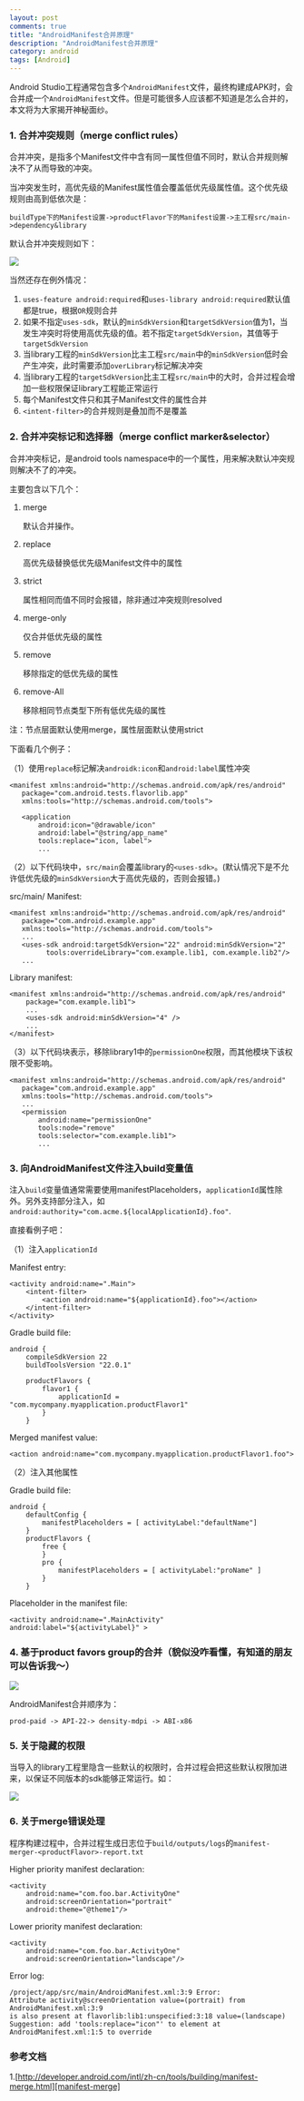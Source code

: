 ```yaml
---
layout: post
comments: true
title: "AndroidManifest合并原理"
description: "AndroidManifest合并原理"
category: android
tags: [Android]
---
```



Android Studio工程通常包含多个`AndroidManifest`文件，最终构建成APK时，会合并成一个`AndroidManifest`文件。但是可能很多人应该都不知道是怎么合并的，本文将为大家揭开神秘面纱。

### 1. 合并冲突规则（merge conflict rules）

合并冲突，是指多个Manifest文件中含有同一属性但值不同时，默认合并规则解决不了从而导致的冲突。

当冲突发生时，高优先级的Manifest属性值会覆盖低优先级属性值。这个优先级规则由高到低依次是：

    buildType下的Manifest设置->productFlavor下的Manifest设置->主工程src/main->dependency&library
    
默认合并冲突规则如下：

![](/image/2016-02-05-manifest-merge/default_merge_conflict_rules.png)

当然还存在例外情况：

1. `uses-feature android:required`和`uses-library android:required`默认值都是true，根据`OR`规则合并
2. 如果不指定`uses-sdk`，默认的`minSdkVersion`和`targetSdkVersion`值为1，当发生冲突时将使用高优先级的值。若不指定`targetSdkVersion`，其值等于`targetSdkVersion`
3. 当library工程的`minSdkVersion`比主工程`src/main`中的`minSdkVersion`低时会产生冲突，此时需要添加`overLibrary`标记解决冲突
4. 当library工程的`targetSdkVersion`比主工程`src/main`中的大时，合并过程会增加一些权限保证library工程能正常运行
5. 每个Manifest文件只和其子Manifest文件的属性合并
6. `<intent-filter>`的合并规则是叠加而不是覆盖

### 2. 合并冲突标记和选择器（merge conflict marker&selector）

合并冲突标记，是android tools namespace中的一个属性，用来解决默认冲突规则解决不了的冲突。

主要包含以下几个：

1. merge
   
   默认合并操作。
   
2. replace

   高优先级替换低优先级Manifest文件中的属性
   
3. strict

   属性相同而值不同时会报错，除非通过冲突规则resolved
   
4. merge-only

    仅合并低优先级的属性
    
5. remove

    移除指定的低优先级的属性
    
6. remove-All

    移除相同节点类型下所有低优先级的属性

注：节点层面默认使用merge，属性层面默认使用strict


下面看几个例子：

（1）使用`replace`标记解决`androidk:icon`和`android:label`属性冲突

    <manifest xmlns:android="http://schemas.android.com/apk/res/android"
       package="com.android.tests.flavorlib.app"
       xmlns:tools="http://schemas.android.com/tools">

       <application
           android:icon="@drawable/icon"
           android:label="@string/app_name"
           tools:replace="icon, label">
           ...
             
（2）以下代码块中，`src/main`会覆盖library的`<uses-sdk>`。(默认情况下是不允许低优先级的`minSdkVersion`大于高优先级的，否则会报错。)

src/main/ Manifest:

    <manifest xmlns:android="http://schemas.android.com/apk/res/android"
       package="com.android.example.app"
       xmlns:tools="http://schemas.android.com/tools">
       ...
       <uses-sdk android:targetSdkVersion="22" android:minSdkVersion="2"
             tools:overrideLibrary="com.example.lib1, com.example.lib2"/>
       ...

Library manifest:

    <manifest xmlns:android="http://schemas.android.com/apk/res/android"
        package="com.example.lib1">
        ...
        <uses-sdk android:minSdkVersion="4" />
        ...
    </manifest>
    
（3）以下代码块表示，移除library1中的`permissionOne`权限，而其他模块下该权限不受影响。

    <manifest xmlns:android="http://schemas.android.com/apk/res/android"
       package="com.android.example.app"
       xmlns:tools="http://schemas.android.com/tools">
       ...
       <permission
           android:name="permissionOne"
           tools:node="remove"
           tools:selector="com.example.lib1">
           ...
           
           
### 3. 向AndroidManifest文件注入build变量值

注入`build`变量值通常需要使用manifestPlaceholders，`applicationId`属性除外。另外支持部分注入，如`android:authority="com.acme.${localApplicationId}.foo"`.

直接看例子吧：

（1）注入`applicationId`

Manifest entry:

    <activity android:name=".Main">
        <intent-filter>
            <action android:name="${applicationId}.foo"></action>
        </intent-filter>
    </activity>

Gradle build file:

    android {
        compileSdkVersion 22
        buildToolsVersion "22.0.1"

        productFlavors {
            flavor1 {
                applicationId = "com.mycompany.myapplication.productFlavor1"
            }
        }

Merged manifest value:

    <action android:name="com.mycompany.myapplication.productFlavor1.foo">
    
（2）注入其他属性

Gradle build file:

    android {
        defaultConfig {
            manifestPlaceholders = [ activityLabel:"defaultName"]
        }
        productFlavors {
            free {
            }
            pro {
                manifestPlaceholders = [ activityLabel:"proName" ]
            }
        }

Placeholder in the manifest file:

    <activity android:name=".MainActivity" android:label="${activityLabel}" >
    
### 4. 基于product favors group的合并（貌似没咋看懂，有知道的朋友可以告诉我～）

![](/image/2016-02-05-manifest-merge/manifest_merge_across_product_flovor_group.png)

AndroidManifest合并顺序为：

    prod-paid -> API-22-> density-mdpi -> ABI-x86
    
### 5. 关于隐藏的权限

当导入的library工程里隐含一些默认的权限时，合并过程会把这些默认权限加进来，以保证不同版本的sdk能够正常运行。如：

![](/image/2016-02-05-manifest-merge/sdk_version_permission.png)

### 6. 关于merge错误处理

程序构建过程中，合并过程生成日志位于`build/outputs/logs`的`manifest-merger-<productFlavor>-report.txt`

Higher priority manifest declaration:

    <activity
        android:name="com.foo.bar.ActivityOne"
        android:screenOrientation="portrait"
        android:theme="@theme1"/>

Lower priority manifest declaration:

    <activity
        android:name="com.foo.bar.ActivityOne"
        android:screenOrientation="landscape"/>

Error log:

    /project/app/src/main/AndroidManifest.xml:3:9 Error:
    Attribute activity@screenOrientation value=(portrait) from AndroidManifest.xml:3:9
    is also present at flavorlib:lib1:unspecified:3:18 value=(landscape)
    Suggestion: add 'tools:replace="icon"' to element at AndroidManifest.xml:1:5 to override
    
### 参考文档

1.[http://developer.android.com/intl/zh-cn/tools/building/manifest-merge.html][manifest-merge]

[manifest-merge]: http://developer.android.com/intl/zh-cn/tools/building/manifest-merge.html "manifest-merge"